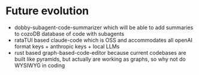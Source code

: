 
# Future evolution
- dobby-subagent-code-summarizer which will be able to add summaries to cozoDB database of code with subagents
- rataTUI based claude-code which is OSS and accommodates all openAI format keys + anthropic keys + local LLMs
- rust based graph-based-code-editor because current codebases are built like pyramids, but actually are working as graphs, so why not do WYSIWYG in coding
